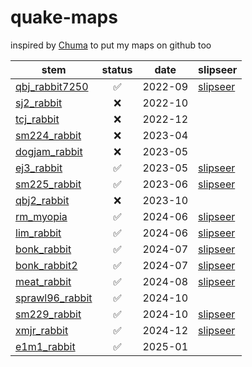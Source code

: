 # quake-maps

inspired by [Chuma](https://github.com/ChumaSuey) to put my maps on github too

| stem                                       | status | date    | slipseer                                                                               |
| ------------------------------------------ | :----: | ------- | -------------------------------------------------------------------------------------- |
| [qbj_rabbit7250](./maps/qbj_rabbit7250/)   |   ✅   | 2022-09 | [slipseer](https://www.slipseer.com/index.php?resources/quake-brutalist-jam.126/)      |
| [sj2_rabbit](./maps/sj2_rabbit/)           |   ❌   | 2022-10 |                                                                                        |
| [tcj_rabbit](./maps/tcj_rabbit/)           |   ❌   | 2022-12 |                                                                                        |
| [sm224_rabbit](./maps/sm224_rabbit/)       |   ❌   | 2023-04 |                                                                                        |
| [dogjam_rabbit](./maps/dogjam_rabbit/)     |   ❌   | 2023-05 |                                                                                        |
| [ej3_rabbit](./maps/ej3_rabbit/)           |   ✅   | 2023-05 | [slipseer](https://www.slipseer.com/index.php?resources/explore-jam-3.228/)            |
| [sm225_rabbit](./maps/sm225_rabbit/)       |   ✅   | 2023-06 | [slipseer](https://www.slipseer.com/index.php?resources/the-randomizer-special-2.232/) |
| [qbj2_rabbit](./maps/qbj2_rabbit/)         |   ❌   | 2023-10 |                                                                                        |
| [rm_myopia](./maps/rm_myopia/)             |   ✅   | 2024-06 | [slipseer](https://www.slipseer.com/index.php?resources/re-mobilize.239/)              |
| [lim_rabbit](./maps/lim_rabbit/)           |   ✅   | 2024-06 | [slipseer](https://www.slipseer.com/index.php?resources/liminal-spaces-jam.359/)       |
| [bonk_rabbit](./maps/bonk_rabbit/)         |   ✅   | 2024-07 | [slipseer](https://www.slipseer.com/index.php?resources/bonk-jam.373/)                 |
| [bonk_rabbit2](./maps/bonk_rabbit2/)       |   ✅   | 2024-07 | [slipseer](https://www.slipseer.com/index.php?resources/bonk-jam.373/)                 |
| [meat_rabbit](./maps/meat_rabbit)          |   ✅   | 2024-08 | [slipseer](https://www.slipseer.com/index.php?resources/meat-jam.392/)                 |
| [sprawl96_rabbit](./maps/sprawl96_rabbit/) |   ✅   | 2024-10 |                                                                                        |
| [sm229_rabbit](./maps/sm229_rabbit/)       |   ✅   | 2024-10 | [slipseer](https://www.slipseer.com/index.php?resources/sm229-six-textures-3.410/)     |
| [xmjr_rabbit](./maps/xmjr_rabbit/)         |   ✅   | 2024-12 | [slipseer](https://www.slipseer.com/index.php?resources/christmas-jumper-jam.423/)     |
| [e1m1_rabbit](./maps/e1m1_rabbit/)         |   ✅   | 2025-01 |                                                                                        |

